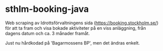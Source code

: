 # sthlm-booking-java

Web scraping av Idrottsförvaltningens sida (https://booking.stockholm.se/) för att ta fram och 
visa bokade aktiviteter på en viss anläggning, från dagens datum och ca. 3 månader framåt.

Just nu hårdkodad på 'Bagarmossens BP', men det ändras enkelt.
